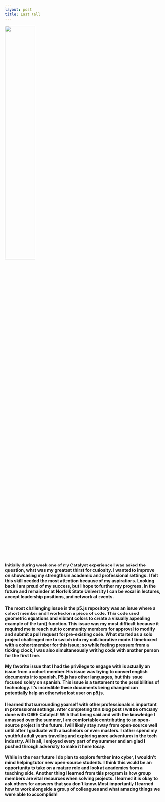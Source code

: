 ```yaml
---
layout: post
title: Last Call 
---
```

<img src="https://github.com/snwarner22/snwarner22.github.ioOLD/assets/137221902/31d855f9-6aaa-47ff-8762-0cadd6e9a945" width="44%"/>

#### Initially during week one of my Catalyst experience I was asked the question, what was my greatest thirst for curiosity. I wanted to improve on showcasing my strengths in academic and professional settings. I felt this skill needed the most attention because of my aspirations. Looking back I am proud of my success, but I hope to further my progress. In the future and remainder at Norfolk State University I can be vocal in lectures, accept leadership positions, and network at events. 
#### The most challenging issue in the p5.js repository was an issue where a cohort member and I worked on a piece of code. This code used geometric equations and vibrant colors to create a visually appealing example of the tan() function. This issue was my most difficult because it required me to reach out to community members for approval to modify and submit a pull request for pre-existing code. What started as a solo project challenged me to switch into my collaborative mode. I timeboxed with a cohort member for this issue; so while feeling pressure from a ticking clock, I was also simultaneously writing code with another person for the first time.
#### My favorite issue that I had the privilege to engage with is actually an issue from a cohort member. His issue was trying to convert english documents into spanish. P5.js has other languages, but this issue focused solely on spanish. This issue is a testament to the possibilities of technology. It’s incredible these documents being changed can potentially help an otherwise lost user on p5.js. 
#### I learned that surrounding yourself with other professionals is important in professional settings. After completing this blog post I will be officially done with OSRE Catalyst! With that being said and with the knowledge I amassed over the summer, I am comfortable contributing to an open-source project in the future. I will likely stay away from open-source well until after I graduate with a bachelors or even masters. I rather spend my youthful adult years traveling and exploring more adventures  in the tech industry. All in all, I enjoyed every part of my summer and am glad I pushed through adversity to make it here today.
#### While in the near future I do plan to explore further into cyber, I wouldn’t mind helping tutor new open-source students. I think this would be an opportunity to take on a mature role and look at academics from a teaching side. Another thing I learned from this program is how group members are vital resources when solving projects. I learned it is okay to ask others for answers that you don’t know. Most importantly I learned how to work alongside a group of colleagues and what amazing things we were able to accomplish! 
